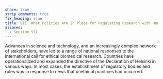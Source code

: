 ```yaml
---
share: true
strip_comments: true
fix_heading: true
title: VII. What Policies Are in Place for Regulating Research with Human Subjects?
aliases:
  - Section VII
---
```

Advances in science and technology, and an increasingly complex network of stakeholders, have led to a range of national responses to the international call for ethical biomedical research. Countries have operationalized and expanded the directive of the Declaration of Helsinki in various ways. In most cases, the establishment of regulatory bodies and rules was in response to news that unethical practices had occurred.
